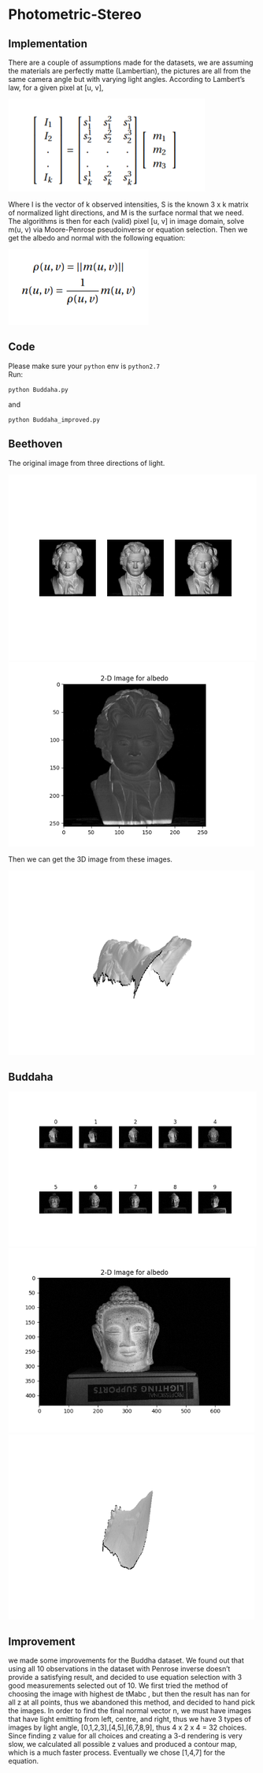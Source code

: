 Photometric-Stereo
==================

Implementation
--------------
There are a couple of assumptions made for the datasets, we are assuming the
materials are perfectly matte (Lambertian), the pictures are all from the same
camera angle but with varying light angles. According to Lambert’s law, for a given pixel at [u, v],

<img src='/src/1.png' width='400'>

Where I is the vector of k observed intensities, S is the known 3 x k matrix of normalized light directions, and M is the surface normal that we need. The
algorithms is then for each (valid) pixel [u, v] in image domain, solve m(u, v)
via Moore-Penrose pseudoinverse or equation selection. Then we get the albedo and normal with the following equation:

<img src='/src/2.png'>

Code
----
Please make sure your ``python`` env is ``python2.7``  
Run:
```shell
python Buddaha.py
```
and   
```shell
python Buddaha_improved.py
```

Beethoven
---------
The original image from three directions of light.

<img src='/src/Figure_1.png'>

<img src='/src/Figure_2.png' width='500'>

Then we can get the 3D image from these images.

<img src='/src/Figure_3.png' width='500'>

Buddaha
-------
<img src='/src/Figure_1_budda.png'>

<img src='/src/Figure_2_budda.png' width='500'>

<img src='/src/Figure_3_budda.png' width='500'>

Improvement
-----------
we made some improvements for the Buddha dataset. We found out that using all
10 observations in the dataset with Penrose inverse doesn’t provide a
satisfying result, and decided to use equation selection with 3 good
measurements selected out of 10. We first tried the method of choosing the
image with highest de tMabc , but then the result has nan for all z at all
points, thus we abandoned this method, and decided to hand pick the images. In
order to find the final normal vector n, we must have images that have light
emitting from left, centre, and right, thus we have 3 types of images by light
angle, [0,1,2,3],[4,5],[6,7,8,9], thus 4 x 2 x 4 = 32 choices. Since finding z
value for all choices and creating a 3-d rendering is very slow, we calculated
all possible z values and produced a contour map, which is a much faster process. Eventually we chose [1,4,7] for the equation.
